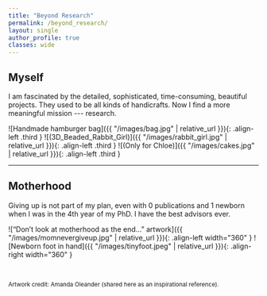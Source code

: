 ```yaml
---
title: "Beyond Research"
permalink: /beyond_research/
layout: single
author_profile: true
classes: wide
---
```


## Myself

I am fascinated by the detailed, sophisticated, time-consuming, beautiful projects. They used to be all kinds of handicrafts. Now I find a more meaningful mission --- research.

![Handmade hamburger bag]({{ "/images/bag.jpg" | relative_url }}){: .align-left .third }
![(3D_Beaded_Rabbit_Girl)]({{ "/images/rabbit_girl.jpg" | relative_url }}){: .align-left .third }
![(Only for Chloe)]({{ "/images/cakes.jpg" | relative_url }}){: .align-left .third }

<div style="clear: both;"></div>

---

## Motherhood

Giving up is not part of my plan, even with 0 publications and 1 newborn when I was in the 4th year of my PhD. I have the best advisors ever.


![“Don’t look at motherhood as the end…” artwork]({{ "/images/momnevergiveup.jpg" | relative_url }}){: .align-left width="360" }
![Newborn foot in hand]({{ "/images/tinyfoot.jpeg" | relative_url }}){: .align-right width="360" }

<br clear="all"/>

<small>Artwork credit: Amanda Oleander (shared here as an inspirational reference).</small>
